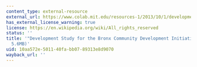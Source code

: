```yaml
---
content_type: external-resource
external_url: https://www.colab.mit.edu/resources-1/2013/10/1/development-study-for-the-bronx-cooperative-development-initiative-a-model-for-economic-transformation
has_external_license_warning: true
license: https://en.wikipedia.org/wiki/All_rights_reserved
status: ''
title: '"Development Study for the Bronx Community Development Initiative." (PDF -
  5.6MB)'
uid: 10aa572e-5011-40fa-bb07-89313e8d9070
wayback_url: ''
---
```

